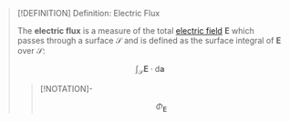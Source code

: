 >[!DEFINITION] Definition: Electric Flux
>
>The **electric flux** is a measure of the total [electric field](The%20Electric%20Field.md) $\boldsymbol{E}$ which passes through a surface $\mathcal{S}$ and is defined as the surface integral of $\boldsymbol{E}$ over $\mathcal{S}$:
>
>$$
>\int_\mathcal{S} \boldsymbol{E} \cdot \mathrm{d}\boldsymbol{a}
>$$
>
>>[!NOTATION]-
>>
>>$$
>>\Phi_{\boldsymbol{E}}
>>$$
>>
>
